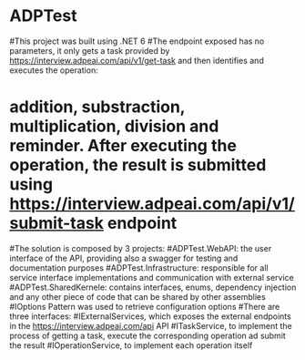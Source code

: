 # ADPTest
#This project was built using .NET 6
#The endpoint exposed has no parameters, it only gets a task provided by https://interview.adpeai.com/api/v1/get-task and then identifies and executes the operation:
# addition, substraction, multiplication, division and reminder. After executing the operation, the result is submitted using https://interview.adpeai.com/api/v1/submit-task endpoint
#The solution is composed by 3 projects:
#ADPTest.WebAPI: the user interface of the API, providing also a swagger for testing and documentation purposes
#ADPTest.Infrastructure: responsible for all service interface implementations and communication with external service
#ADPTest.SharedKernele: contains interfaces, enums, dependency injection and any other piece of code that can be shared by other assemblies
#IOptions Pattern was used to retrieve configuration options
#There are three interfaces: 
#IExternalServices, which exposes the external endpoints in the https://interview.adpeai.com/api API
#ITaskService, to implement the process of getting a task, execute the corresponding operation ad submit the result
#IOperationService, to implement each operation itself
